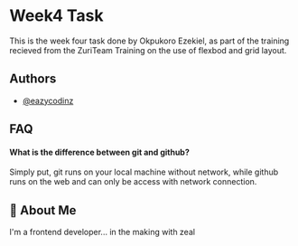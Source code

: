 # Week4 Task

This is the week four task done by Okpukoro Ezekiel, as part of the training recieved from the ZuriTeam Training on the use of flexbod and grid layout.

## Authors

- [@eazycodinz](https://www.github.com/eazycodinz)

## FAQ

#### What is the difference between git and github?

Simply put, git runs on your local machine without network, while github runs on the web and can only be access with network connection.

## 🚀 About Me

I'm a frontend developer... in the making with zeal
